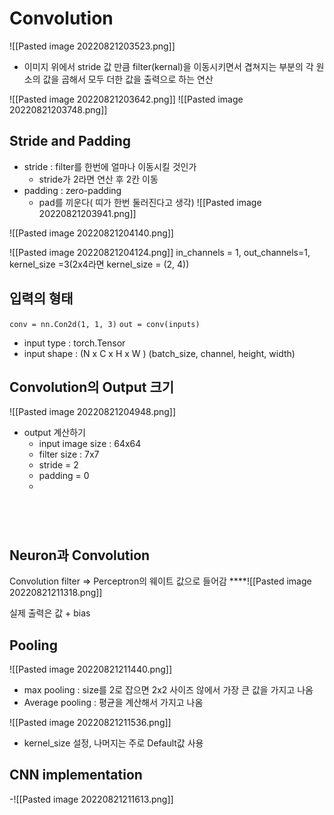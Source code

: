 # Convolution

![[Pasted image 20220821203523.png]]
- 이미지 위에서 stride 값 만큼 filter(kernal)을 이동시키면서 겹쳐지는 부분의 각 원소의 값을 곱해서 모두 더한 값을 출력으로 하는 연산


![[Pasted image 20220821203642.png]]
![[Pasted image 20220821203748.png]]

## Stride and Padding
- stride : filter를 한번에 얼마나 이동시킬 것인가 
	- stride가 2라면 연산 후 2칸 이동
- padding : zero-padding
	- pad를 끼운다( 띠가 한번 둘러진다고 생각)
![[Pasted image 20220821203941.png]]



![[Pasted image 20220821204140.png]]

![[Pasted image 20220821204124.png]]
in_channels = 1, out_channels=1, kernel_size =3(2x4라면 kernel_size = (2, 4))

## 입력의 형태
`conv = nn.Con2d(1, 1, 3)`
`out = conv(inputs)`

- input type : torch.Tensor
- input shape : (N x C x H x W )
						(batch_size, channel, height, width)
						

## Convolution의 Output 크기
![[Pasted image 20220821204948.png]]
- output 계산하기
	- input image size : 64x64
	- filter size : 7x7
	- stride = 2
	- padding = 0
	-
	```
	



	```



## Neuron과 Convolution
Convolution filter => Perceptron의 웨이트 값으로 들어감
****![[Pasted image 20220821211318.png]]

실제 출력은 값 + bias

## Pooling

![[Pasted image 20220821211440.png]]
- max pooling : size를 2로 잡으면 2x2 사이즈 않에서 가장 큰 값을 가지고 나옴
- Average pooling : 평균을 계산해서 가지고 나옴 

![[Pasted image 20220821211536.png]]
- kernel_size 설정, 나머지는 주로 Default값 사용


## CNN implementation
-![[Pasted image 20220821211613.png]]

